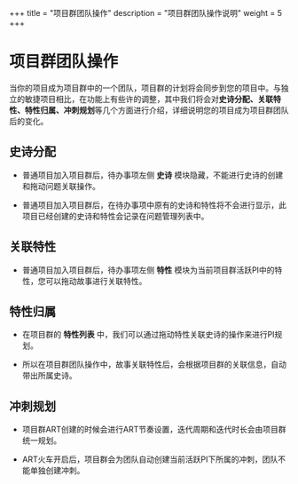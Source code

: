 ﻿+++
title = "项目群团队操作"
description = "项目群团队操作说明"
weight = 5
+++

# 项目群团队操作

当你的项目成为项目群中的一个团队，项目群的计划将会同步到您的项目中。与独立的敏捷项目相比，在功能上有些许的调整，其中我们将会对**史诗分配、关联特性、特性归属、冲刺规划**等几个方面进行介绍，详细说明您的项目成为项目群团队后的变化。


## 史诗分配

- 普通项目加入项目群后，待办事项左侧 **史诗** 模块隐藏，不能进行史诗的创建和拖动问题关联操作。

- 普通项目加入项目群后，在待办事项中原有的史诗和特性将不会进行显示，此项目已经创建的史诗和特性会记录在问题管理列表中。

## 关联特性

- 普通项目加入项目群后，待办事项左侧 **特性** 模块为当前项目群活跃PI中的特性，您可以拖动故事进行关联特性。

## 特性归属

- 在项目群的 **特性列表** 中，我们可以通过拖动特性关联史诗的操作来进行PI规划。

- 所以在项目群团队操作中，故事关联特性后，会根据项目群的关联信息，自动带出所属史诗。

## 冲刺规划

- 项目群ART创建的时候会进行ART节奏设置，迭代周期和迭代时长会由项目群统一规划。

- ART火车开启后，项目群会为团队自动创建当前活跃PI下所属的冲刺，团队不能单独创建冲刺。





